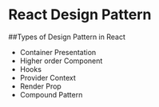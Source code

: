 # React Design Pattern

##Types of Design Pattern in React

- Container Presentation
- Higher order Component
- Hooks
- Provider Context
- Render Prop
- Compound Pattern
